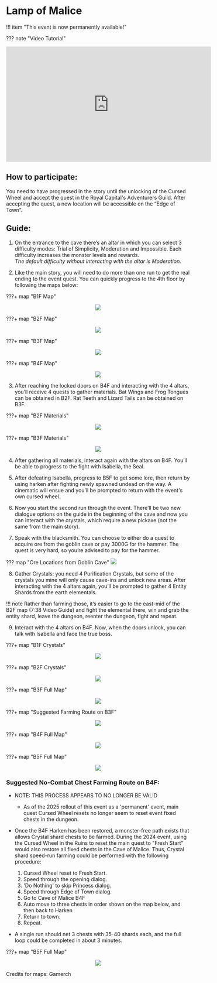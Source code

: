 # Lamp of Malice

!!! item "This event is now permanently available!"

??? note "Video Tutorial"
    <div align="center">
        <iframe width="560" height="315" src="https://www.youtube.com/embed/4u6ZLLGSGf0?si=MH9-7KHUASNoN83h" title="YouTube video player" frameborder="0" allow="accelerometer; autoplay; clipboard-write; encrypted-media; gyroscope; picture-in-picture; web-share" referrerpolicy="strict-origin-when-cross-origin" allowfullscreen></iframe>
    </div>

## How to participate:
You need to have progressed in the story until the unlocking of the Cursed Wheel and accept the quest in the Royal Capital's Adventurers Guild. After accepting the quest, a new location will be accessible on the “Edge of Town”.

## Guide:
1. On the entrance to the cave there’s an altar in which you can select 3 difficulty modes: Trial of Simplicity, Moderation and Impossible. Each difficulty increases the monster levels and rewards.   
*The default difficulty without interacting with the altar is Moderation.*  

2. Like the main story, you will need to do more than one run to get the real ending to the event quest. You can quickly progress to the 4th floor by following the maps below:

???+ map "B1F Map"
    <div align="center">
        ![](img/b1f.png)
    </div>

???+ map "B2F Map"
    <div align="center">
        ![](img/b2f.png)
    </div>

???+ map "B3F Map"
    <div align="center">
        ![](img/b3f.png)
    </div>

???+ map "B4F Map"
    <div align="center">
        ![](img/b4f.png)
    </div>

3. After reaching the locked doors on B4F and interacting with the 4 altars, you’ll receive 4 quests to gather materials. Bat Wings and Frog Tongues can be obtained in B2F. Rat Teeth and Lizard Tails can be obtained on B3F.

???+ map "B2F Materials"
    <div align="center">
        ![](img/b2f-materials.png)
    </div>

???+ map "B3F Materials"
    <div align="center">
        ![](img/b3f-materials.png)
    </div>

4. After gathering all materials, interact again with the altars on B4F. You’ll be able to progress to the fight with Isabella, the Seal. 

5. After defeating Isabella, progress to B5F to get some lore, then return by using harken after fighting newly spawned undead on the way. A cinematic will ensue and you’ll be prompted to return with the event's own cursed wheel.

6. Now you start the second run through the event. There’ll be two new dialogue options on the guide in the beginning of the cave and now you can interact with the crystals, which require a new pickaxe (not the same from the main story).

7. Speak with the blacksmith. You can choose to either do a quest to acquire ore from the goblin cave or pay 3000G for the hammer. The quest is very hard, so you’re advised to pay for the hammer.

??? map "Ore Locations from Goblin Cave"
    ![](img/goblin-cave-malice-locations.png)

8. Gather Crystals: you need 4 Purification Crystals, but some of the crystals you mine will only cause cave-ins and unlock new areas. After interacting with the 4 altars again, you’ll be prompted to gather 4 Entity Shards from the earth elementals. 

!!! note 
    Rather than farming those, it’s easier to go to the east-mid of the B2F map (7:38 Video Guide) and fight the elemental there, win and grab the entity shard, leave the dungeon, reenter the dungeon, fight and repeat.

9. Interact with the 4 altars on B4F. Now, when the doors unlock, you can talk with Isabella and face the true boss.

???+ map "B1F Crystals"
    <div align="center">
        ![](img/b1f-crystals.png)
    </div>

???+ map "B2F Crystals"
    <div align="center">
        ![](img/b2f-crystals.png)
    </div>

???+ map "B3F Full Map"
    <div align="center">
        ![](img/b3f-full-map.png)
    </div>

???+ map "Suggested Farming Route on B3F"
    <div align="center">
        ![](img/b3f-farming-route.png)
    </div>

???+ map "B4F Full Map"
    <div align="center">
        ![](img/b4f-full-map.png)
    </div>

???+ map "B5F Full Map"
    <div align="center">
        ![](img/b5f-full-map.png)
    </div>

### Suggested No-Combat Chest Farming Route on B4F:
- NOTE:  THIS PROCESS APPEARS TO NO LONGER BE VALID
  - As of the 2025 rollout of this event as a 'permanent' event, main quest Cursed Wheel resets no longer seem to reset event fixed chests in the dungeon.
  
- Once the B4F Harken has been restored, a monster-free path exists that allows Crystal shard chests to be farmed.  During the 2024 event, using the Cursed Wheel in the Ruins to reset the main quest to "Fresh Start" would also restore all fixed chests in the Cave of Malice.  Thus, Crystal shard speed-run farming could be performed with the following procedure:

  1. Cursed Wheel reset to Fresh Start.
  2. Speed through the opening dialog.
  3. 'Do Nothing' to skip Princess dialog.
  4. Speed through Edge of Town dialog.
  5. Go to Cave of Malice B4F
  6. Auto move to three chests in order shown on the map below, and then back to Harken
  7. Return to town.
  8. Repeat.
  
- A single run should net 3 chests with 35-40 shards each, and the full loop could be completed in about 3 minutes.

???+ map "B5F Full Map"
    <div align="center">
        ![](img/b4f-no-combat-farming-route.png)
    </div>

Credits for maps: Gamerch
